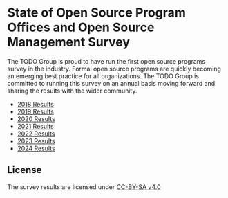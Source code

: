 # State of Open Source Program Offices and Open Source Management Survey

The TODO Group is proud to have run the first open source programs survey in the industry. Formal open source programs are quickly becoming an emerging best practice for all organizations. The TODO Group is committed to running this survey on an annual basis moving forward and sharing the results with the wider community.

* [2018 Results](https://github.com/todogroup/survey/tree/master/2018)
* [2019 Results](https://github.com/todogroup/survey/tree/master/2019)
* [2020 Results](https://github.com/todogroup/survey/tree/master/2020)
* [2021 Results](https://github.com/todogroup/survey/tree/master/2021)
* [2022 Results](https://github.com/todogroup/osposurvey/tree/master/2022)
* [2023 Results](https://github.com/todogroup/osposurvey/tree/main/2023)
* [2024 Results](https://github.com/todogroup/osposurvey/tree/main/2024)

## License

The survey results are licensed under [CC-BY-SA v4.0](https://creativecommons.org/licenses/by-sa/4.0/)
